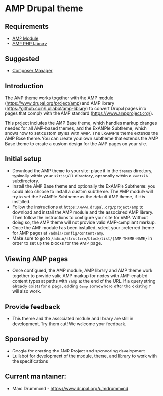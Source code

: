 # AMP Drupal theme

## Requirements
* [AMP Module](https://www.drupal.org/project/amp)
* [AMP PHP Library](https://github.com/Lullabot/amp-library)

## Suggested 
* [Composer Manager](https://www.drupal.org/project/composer_manager)

## Introduction
The AMP theme works together with the AMP module
(https://www.drupal.org/project/amp) and AMP library
(https://github.com/Lullabot/amp-library) to convert Drupal pages into
pages that comply with the AMP standard (https://www.ampproject.org/).

This project includes the AMP Base theme, which handles markup changes
needed for all AMP-based themes, and the ExAMPle Subtheme, which shows
how to set custom styles with AMP. The ExAMPle theme extends the AMP
Base theme. You can create your own subtheme that extends the AMP Base
theme to create a custom design for the AMP pages on your site.

## Initial setup
- Download the AMP theme to your site: place it in the `themes`
  directory, typically within your `sites\all` directory, optionally
  within a  `contrib` subdirectory.
- Install the AMP Base theme and optionally the ExAMPle Subtheme: you
  could also choose to install a custom subtheme. The AMP module will
  try to set the ExAMPle Subtheme as the default AMP theme, if it is
  installed.
- Follow the instructions at `https://www.drupal.org/project/amp` to
  download and install the AMP module and the associated AMP library.
  Then follow the instructions to configure your site for AMP. Without
  doing so, the AMP theme will not provide valid AMP-compliant markup.
- Once the AMP module has been installed, select your preferred theme
  for AMP pages at `/admin/config/content/amp`.
- Make sure to go to `/admin/structure/block/list/{AMP-THEME-NAME}`
  in order to set up the blocks for the AMP page.

## Viewing AMP pages
- Once configured, the AMP module, AMP library and AMP theme work
  together to provide valid AMP markup for nodes with AMP-enabled
  content types at paths with `?amp` at the end of the URL. If a query
  string already exists for a page, adding `&amp` somewhere after the
  existing `?` will also work.

## Provide feedback
- This theme and the associated module and library are still in development.
  Try them out! We welcome your feedback.

## Sponsored by
- Google for creating the AMP Project and sponsoring development
- Lullabot for development of the module, theme, and library to work with the
  specifications

## Current maintainer:
- Marc Drummond - https://www.drupal.org/u/mdrummond
